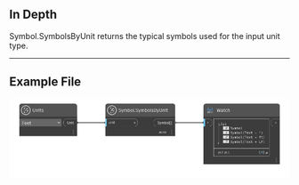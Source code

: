 ## In Depth
Symbol.SymbolsByUnit returns the typical symbols used for the input unit type.
___
## Example File

![Symbol.SymbolsByUnit](./DynamoUnits.Symbol.SymbolsByUnit_img.png)